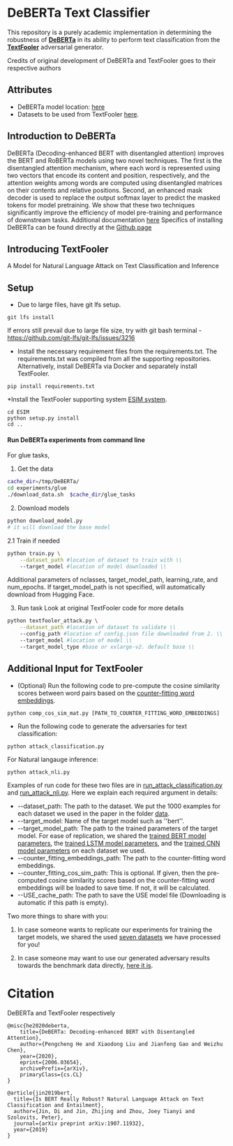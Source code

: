 # DeBERTa Text Classifier

This repository is a purely academic implementation in determining the robustness of [ **DeBERTa**](https://arxiv.org/abs/2006.03654) in its ability to perform text classification from the [ **TextFooler**](https://arxiv.org/abs/1907.11932) adversarial generator.

Credits of original development of DeBERTa and TextFooler goes to their respective authors

## Attributes
- DeBERTa model location: [here](https://huggingface.co/models?search=microsoft%2Fdeberta)
- Datasets to be used from TextFooler [here](https://bit.ly/nlp_adv_data).

## Introduction to DeBERTa 
DeBERTa (Decoding-enhanced BERT with disentangled attention) improves the BERT and RoBERTa models using two novel techniques. The first is the disentangled attention mechanism, where each word is represented using two vectors that encode its content and position, respectively, and the attention weights among words are computed using disentangled matrices on their contents and relative positions. Second, an enhanced mask decoder is used to replace the output softmax layer to predict the masked tokens for model pretraining. We show that these two techniques significantly improve the efficiency of model pre-training and performance of downstream tasks.
Additional documentation [here](https://deberta.readthedocs.io/en/latest/)
Specifics of installing DeBERTa can be found directly at the [Github page](https://github.com/Jason-J-Choi/DeBERTa)

## Introducing TextFooler
A Model for Natural Language Attack on Text Classification and Inference

## Setup
* Due to large files, have git lfs setup.
```
git lfs install
```
If errors still prevail due to large file size, try with git bash terminal - https://github.com/git-lfs/git-lfs/issues/3216


* Install the necessary requirement files from the requirements.txt. The requirements.txt was compiled from all the supporting repositories. Alternatively, install DeBERTa via Docker and separately install TextFooler.
```
pip install requirements.txt
```

*Install the TextFooler supporting system [ESIM system](https://github.com/coetaur0/ESIM).
```
cd ESIM
python setup.py install
cd ..
```

#### Run DeBERTa experiments from command line
For glue tasks, 
1. Get the data
``` bash
cache_dir=/tmp/DeBERTa/
cd experiments/glue
./download_data.sh  $cache_dir/glue_tasks
```

2. Download models
``` bash
python download_model.py
# it will download the base model
```

2.1 Train if needed
``` bash
python train.py \
    --dataset_path #location of dataset to train with \\
    --target_model #location of model downloaded \\
```
Additional parameters of nclasses, target_model_path, learning_rate, and num_epochs.
If target_model_path is not specified, will automatically download from Hugging Face.

3. Run task
Look at original TextFooler code for more details
``` bash
python textfooler_attack.py \
    --dataset_path #location of dataset to validate \\
    --config_path #location of config.json file downloaded from 2. \\
    --target_model #location of model \\
    --target_model_type #base or xxlarge-v2. default base \\
```

## Additional Input for TextFooler
* (Optional) Run the following code to pre-compute the cosine similarity scores between word pairs based on the [counter-fitting word embeddings](https://drive.google.com/open?id=1bayGomljWb6HeYDMTDKXrh0HackKtSlx).

```
python comp_cos_sim_mat.py [PATH_TO_COUNTER_FITTING_WORD_EMBEDDINGS]
```

* Run the following code to generate the adversaries for text classification:

```
python attack_classification.py
```

For Natural langauge inference:

```
python attack_nli.py
```

Examples of run code for these two files are in [run_attack_classification.py](https://github.com/jind11/TextFooler/blob/master/run_attack_classification.py) and [run_attack_nli.py](https://github.com/jind11/TextFooler/blob/master/run_attack_nli.py). Here we explain each required argument in details:

  * --dataset_path: The path to the dataset. We put the 1000 examples for each dataset we used in the paper in the folder [data](https://github.com/jind11/TextFooler/tree/master/data).
  * --target_model: Name of the target model such as ''bert''.
  * --target_model_path: The path to the trained parameters of the target model. For ease of replication, we shared the [trained BERT model parameters](https://drive.google.com/drive/folders/1wKjelHFcqsT3GgA7LzWmoaAHcUkP4c7B?usp=sharing), the [trained LSTM model parameters](https://drive.google.com/drive/folders/108myH_HHtBJX8MvhBQuvTGb-kGOce5M2?usp=sharing), and the [trained CNN model parameters](https://drive.google.com/drive/folders/1Ifowzfers0m1Aw2vE8O7SMifHUhkTEjh?usp=sharing) on each dataset we used.
  * --counter_fitting_embeddings_path: The path to the counter-fitting word embeddings.
  * --counter_fitting_cos_sim_path: This is optional. If given, then the pre-computed cosine similarity scores based on the counter-fitting word embeddings will be loaded to save time. If not, it will be calculated.
  * --USE_cache_path: The path to save the USE model file (Downloading is automatic if this path is empty).
  
Two more things to share with you:

1. In case someone wants to replicate our experiments for training the target models, we shared the used [seven datasets](https://drive.google.com/open?id=1N-FYUa5XN8qDs4SgttQQnrkeTXXAXjTv) we have processed for you!

2. In case someone may want to use our generated adversary results towards the benchmark data directly, [here it is](https://drive.google.com/drive/folders/12yeqcqZiEWuncC5zhSUmKBC3GLFiCEaN?usp=sharing).

# Citation
DeBERTa and TextFooler respectively
```
@misc{he2020deberta,
    title={DeBERTa: Decoding-enhanced BERT with Disentangled Attention},
    author={Pengcheng He and Xiaodong Liu and Jianfeng Gao and Weizhu Chen},
    year={2020},
    eprint={2006.03654},
    archivePrefix={arXiv},
    primaryClass={cs.CL}
}

@article{jin2019bert,
  title={Is BERT Really Robust? Natural Language Attack on Text Classification and Entailment},
  author={Jin, Di and Jin, Zhijing and Zhou, Joey Tianyi and Szolovits, Peter},
  journal={arXiv preprint arXiv:1907.11932},
  year={2019}
}
```


